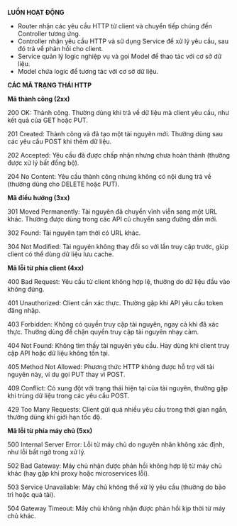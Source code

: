 __LUỒN HOẠT ĐỘNG__
- Router nhận các yêu cầu HTTP từ client và chuyển tiếp chúng đến Controller tương ứng.
- Controller nhận yêu cầu HTTP và sử dụng Service để xử lý yêu cầu, sau đó trả về phản hồi cho client.
- Service quản lý logic nghiệp vụ và gọi Model để thao tác với cơ sở dữ liệu.
- Model chứa logic để tương tác với cơ sở dữ liệu.


__CÁC MÃ TRẠNG THÁI HTTP__

**Mã thành công (2xx)**

200 OK: Thành công. Thường dùng khi trả về dữ liệu mà client yêu cầu, như kết quả của GET hoặc PUT.

201 Created: Thành công và đã tạo một tài nguyên mới. Thường dùng sau các yêu cầu POST khi thêm dữ liệu.

202 Accepted: Yêu cầu đã được chấp nhận nhưng chưa hoàn thành (thường được xử lý bất đồng bộ).

204 No Content: Yêu cầu thành công nhưng không có nội dung trả về (thường dùng cho DELETE hoặc PUT).


**Mã điều hướng (3xx)**

301 Moved Permanently: Tài nguyên đã chuyển vĩnh viễn sang một URL khác. Thường được dùng trong các API cũ chuyển sang đường dẫn mới.

302 Found: Tài nguyên tạm thời có URL khác.

304 Not Modified: Tài nguyên không thay đổi so với lần truy cập trước, giúp client có thể dùng dữ liệu lưu cache.


**Mã lỗi từ phía client (4xx)**

400 Bad Request: Yêu cầu từ client không hợp lệ, thường do dữ liệu đầu vào không đúng.

401 Unauthorized: Client cần xác thực. Thường gặp khi API yêu cầu token đăng nhập.

403 Forbidden: Không có quyền truy cập tài nguyên, ngay cả khi đã xác thực. Thường dùng để chặn quyền truy cập tài nguyên nhạy cảm.

404 Not Found: Không tìm thấy tài nguyên yêu cầu. Hay dùng khi client truy cập API hoặc dữ liệu không tồn tại.

405 Method Not Allowed: Phương thức HTTP không được hỗ trợ với tài nguyên này, ví dụ gọi PUT thay vì POST.

409 Conflict: Có xung đột với trạng thái hiện tại của tài nguyên, thường gặp khi trùng dữ liệu trong các yêu cầu POST.

429 Too Many Requests: Client gửi quá nhiều yêu cầu trong thời gian ngắn, thường dùng khi giới hạn tốc độ.


**Mã lỗi từ phía máy chủ (5xx)**

500 Internal Server Error: Lỗi từ máy chủ do nguyên nhân không xác định, như lỗi bất ngờ trong xử lý.

502 Bad Gateway: Máy chủ nhận được phản hồi không hợp lệ từ máy chủ khác (hay gặp khi proxy hoặc microservices lỗi).

503 Service Unavailable: Máy chủ không thể xử lý yêu cầu (thường do bảo trì hoặc quá tải).

504 Gateway Timeout: Máy chủ không nhận được phản hồi kịp thời từ máy chủ khác.

